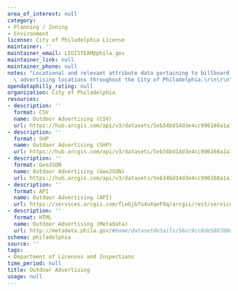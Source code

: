 ```yaml
---
area_of_interest: null
category: 
- Planning / Zoning
- Environment
license: City of Philadelphia License
maintainer: ''
maintainer_email: LIGISTEAM@phila.gov
maintainer_link: null
maintainer_phone: null
notes: "Locational and relevant attribute data pertaining to billboard and outdoor\
  \ advertising locations throughout the City of Philadelphia.\r\n\r\n"
opendataphilly_rating: null
organization: City of Philadelphia
resources:
- description: ''
  format: CSV
  name: Outdoor Advertising (CSV)
  url: https://hub.arcgis.com/api/v3/datasets/5eb34bd14d3e4cc996168a1a1c026e0e_0/downloads/data?format=csv&spatialRefId=2272&where=1%3D1
- description: ''
  format: SHP
  name: Outdoor Advertising (SHP)
  url: https://hub.arcgis.com/api/v3/datasets/5eb34bd14d3e4cc996168a1a1c026e0e_0/downloads/data?format=shp&spatialRefId=2272&where=1%3D1
- description: ''
  format: GeoJSON
  name: Outdoor Advertising (GeoJSON)
  url: https://hub.arcgis.com/api/v3/datasets/5eb34bd14d3e4cc996168a1a1c026e0e_0/downloads/data?format=geojson&spatialRefId=4326&where=1%3D1
- description: ''
  format: API
  name: Outdoor Advertising (API)
  url: https://services.arcgis.com/fLeGjb7u4uXqeF9q/arcgis/rest/services/LI_OUTDOOR_ADVERTISING/FeatureServer/0/query?outFields=*&where=1%3D1
- description: ''
  format: HTML
  name: Outdoor Advertising (Metadata)
  url: http://metadata.phila.gov/#home/datasetdetails/56cc9cc6de5887880eef8291/representationdetails/56cc9cc6de5887880eef8293/
schema: philadelphia
source: ''
tags:
- Department of Licenses and Inspections
time_period: null
title: Outdoor Advertising
usage: null
---
```

